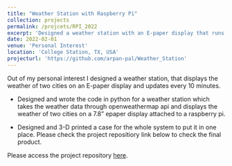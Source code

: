 ```yaml
---
title: "Weather Station with Raspberry Pi"
collection: projects
permalink: /projcets/RPI_2022
excerpt: 'Designed a weather station with an E-paper display that runs on a Raspberry Pi.'
date: 2022-02-01
venue: 'Personal Interest'
location: 'College Station, TX, USA'
projecturl: 'https://github.com/arpan-pal/Weather_Station'
---
```


Out of my personal interest I designed a weather station, that displays the weather of two cities on an E-paper display and updates every 10 minutes.

* Designed and wrote the code in python for a weather station which takes the weather data through openweathermap api and displays the weather of two cities on a 7.8” epaper display attached to a raspberry pi.

* Designed and 3-D printed a case for the whole system to put it in one place. Please check the project repositiory link below to check the final product.

Please access the project repository [here](https://github.com/arpan-pal/Weather_Station).